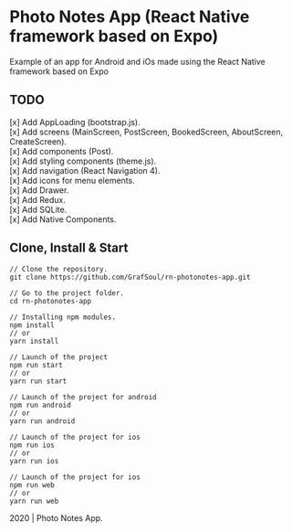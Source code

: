 # Photo Notes App (React Native framework based on Expo)

Example of an app for Android and iOs made using the React Native framework based on Expo

## TODO

[x] Add AppLoading (bootstrap.js).  
[x] Add screens (MainScreen, PostScreen, BookedScreen, AboutScreen, CreateScreen).  
[x] Add components (Post).  
[x] Add styling components (theme.js).  
[x] Add navigation (React Navigation 4).  
[x] Add icons for menu elements.  
[x] Add Drawer.  
[x] Add Redux.  
[x] Add SQLite.  
[x] Add Native Components.

## Clone, Install & Start

```
// Clone the repository.
git clone https://github.com/GrafSoul/rn-photonotes-app.git

// Go to the project folder.
cd rn-photonotes-app

// Installing npm modules.
npm install
// or
yarn install

// Launch of the project
npm run start
// or
yarn run start

// Launch of the project for android
npm run android
// or
yarn run android

// Launch of the project for ios
npm run ios
// or
yarn run ios

// Launch of the project for ios
npm run web
// or
yarn run web

```

2020 | Photo Notes App.
